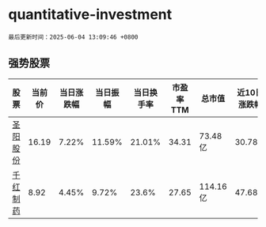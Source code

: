 # quantitative-investment

`最后更新时间：2025-06-04 13:09:46 +0800`

## 强势股票

|股票|当前价|当日涨跌幅|当日振幅|当日换手率|市盈率TTM|总市值|近10日涨跌幅|
|----|----|----|----|----|----|----|----|
|[圣阳股份](https://xueqiu.com/S/SZ002580)|16.19|7.22%|11.59%|21.01%|34.31|73.48亿|30.78%|
|[千红制药](https://xueqiu.com/S/SZ002550)|8.92|4.45%|9.72%|23.6%|27.65|114.16亿|47.68%|
